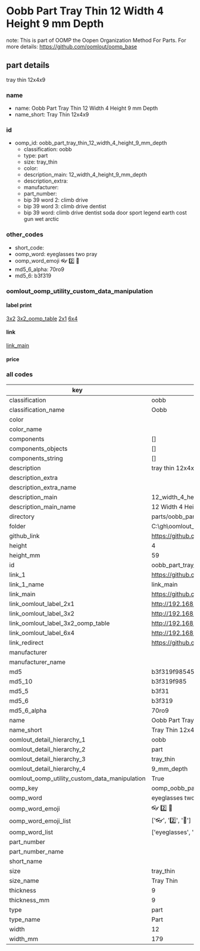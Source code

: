 # Oobb Part Tray Thin 12 Width 4 Height 9 mm Depth  

note: This is part of OOMP the Oopen Organization Method For Parts. For more details: https://github.com/oomlout/oomp_base

##  part details
  



tray thin 12x4x9



### name
* name: Oobb Part Tray Thin 12 Width 4 Height 9 mm Depth
* name_short: Tray Thin 12x4x9 
### id
* oomp_id: oobb_part_tray_thin_12_width_4_height_9_mm_depth
  * classification: oobb
  * type: part
  * size: tray_thin
  * color: 
  * description_main: 12_width_4_height_9_mm_depth
  * description_extra: 
  * manufacturer: 
  * part_number: 
  * bip 39 word 2: climb drive
  * bip 39 word 3: climb drive dentist
  * bip 39 word: climb drive dentist soda door sport legend earth cost gun wet arctic

### other_codes
* short_code: 
* oomp_word: eyeglasses two pray
* oomp_word_emoji :eyeglasses: :two: :pray:
* md5_6_alpha: 70ro9
* md5_6: b3f319






### oomlout_oomp_utility_custom_data_manipulation
#### label print
[3x2](http://192.168.1.245:1112/?label=oomp%2070ro9)
[3x2_oomp_table](http://192.168.1.108:1112/?label=oomp%2070ro9)
[2x1](http://192.168.1.242:1112/?label=oomp%2070ro9)
[6x4](http://192.168.1.55:1112/?label=oomp%2070ro9)    

#### link

[link_main](https://github.com/oomlout/oomlout_oobb_version_4_generated_parts/tree/main/navigation_oomp/oobb/part/tray_thin/12_width_4_height_9_mm_depth/part)                              

#### price







### all codes 
| key | value |  
| --- | --- |  
| classification | oobb |  
| classification_name | Oobb |  
| color |  |  
| color_name |  |  
| components | [] |  
| components_objects | [] |  
| components_string | [] |  
| description | tray thin 12x4x9 |  
| description_extra |  |  
| description_extra_name |  |  
| description_main | 12_width_4_height_9_mm_depth |  
| description_main_name | 12 Width 4 Height 9 mm Depth |  
| directory | parts/oobb_part_tray_thin_12_width_4_height_9_mm_depth |  
| folder | C:\gh\oomlout_oobb_version_4_generated_parts\parts\oobb_part_tray_thin_12_width_4_height_9_mm_depth |  
| github_link | https://github.com/oomlout/oomlout_oomp_part_src/tree/main/parts/oobb_part_tray_thin_12_width_4_height_9_mm_depth |  
| height | 4 |  
| height_mm | 59 |  
| id | oobb_part_tray_thin_12_width_4_height_9_mm_depth |  
| link_1 | https://github.com/oomlout/oomlout_oobb_version_4_generated_parts/tree/main/navigation_oomp/oobb/part/tray_thin/12_width_4_height_9_mm_depth/part |  
| link_1_name | link_main |  
| link_main | https://github.com/oomlout/oomlout_oobb_version_4_generated_parts/tree/main/navigation_oomp/oobb/part/tray_thin/12_width_4_height_9_mm_depth/part |  
| link_oomlout_label_2x1 | http://192.168.1.242:1112/?label=oomp%2070ro9 |  
| link_oomlout_label_3x2 | http://192.168.1.245:1112/?label=oomp%2070ro9 |  
| link_oomlout_label_3x2_oomp_table | http://192.168.1.108:1112/?label=oomp%2070ro9 |  
| link_oomlout_label_6x4 | http://192.168.1.55:1112/?label=oomp%2070ro9 |  
| link_redirect | https://github.com/oomlout/oomlout_oobb_version_4_generated_parts/tree/main/parts/oobb_tray_thin_12_04_09 |  
| manufacturer |  |  
| manufacturer_name |  |  
| md5 | b3f319f985456ff34aa0bce27510d158 |  
| md5_10 | b3f319f985 |  
| md5_5 | b3f31 |  
| md5_6 | b3f319 |  
| md5_6_alpha | 70ro9 |  
| name | Oobb Part Tray Thin 12 Width 4 Height 9 mm Depth |  
| name_short | Tray Thin 12x4x9  |  
| oomlout_detail_hierarchy_1 | oobb |  
| oomlout_detail_hierarchy_2 | part |  
| oomlout_detail_hierarchy_3 | tray_thin |  
| oomlout_detail_hierarchy_4 | 9_mm_depth |  
| oomlout_oomp_utility_custom_data_manipulation | True |  
| oomp_key | oomp_oobb_part_tray_thin_12_width_4_height_9_mm_depth |  
| oomp_word | eyeglasses two pray |  
| oomp_word_emoji | :eyeglasses: :two: :pray: |  
| oomp_word_emoji_list | [':eyeglasses:', ':two:', ':pray:'] |  
| oomp_word_list | ['eyeglasses', 'two', 'pray'] |  
| part_number |  |  
| part_number_name |  |  
| short_name |  |  
| size | tray_thin |  
| size_name | Tray Thin |  
| thickness | 9 |  
| thickness_mm | 9 |  
| type | part |  
| type_name | Part |  
| width | 12 |  
| width_mm | 179 |  
